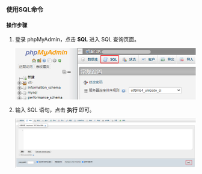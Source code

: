 ### 使用SQL命令

#### 操作步骤

1. 登录 phpMyAdmin，点击 **SQL** 进入 SQL 查询页面。

   ![sql_console](./../../pic/sql_console.png)

2. 输入 SQL 语句，点击 **执行** 即可。

   ![sql_sql](./../../pic/sql_sql.png)
